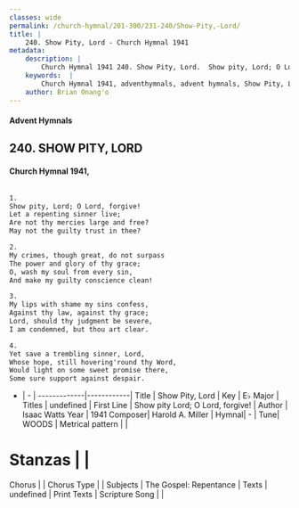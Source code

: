 ```yaml
---
classes: wide
permalink: /church-hymnal/201-300/231-240/Show-Pity,-Lord/
title: |
    240. Show Pity, Lord - Church Hymnal 1941
metadata:
    description: |
        Church Hymnal 1941 240. Show Pity, Lord.  Show pity, Lord; O Lord, forgive!  Let a repenting sinner live;  Are not thy mercies large and free?  May not the guilty trust in thee?  
    keywords:  |
        Church Hymnal 1941, adventhymnals, advent hymnals, Show Pity, Lord, Show pity Lord; O Lord, forgive!. 
    author: Brian Onang'o
---
```


#### Advent Hymnals
## 240. SHOW PITY, LORD
####  Church Hymnal 1941,

```txt

1.
Show pity, Lord; O Lord, forgive! 
Let a repenting sinner live; 
Are not thy mercies large and free? 
May not the guilty trust in thee? 

2.
My crimes, though great, do not surpass 
The power and glory of thy grace; 
O, wash my soul from every sin, 
And make my guilty conscience clean! 

3.
My lips with shame my sins confess, 
Against thy law, against thy grace; 
Lord, should thy judgment be severe, 
I am condemned, but thou art clear. 

4.
Yet save a trembling sinner, Lord, 
Whose hope, still hovering'round thy Word, 
Would light on some sweet promise there, 
Some sure support against despair.


```

- |   -  |
-------------|------------|
Title | Show Pity, Lord |
Key | E♭ Major |
Titles | undefined |
First Line | Show pity Lord; O Lord, forgive! |
Author | Isaac Watts
Year | 1941
Composer| Harold A. Miller |
Hymnal|  - |
Tune| WOODS |
Metrical pattern | |
# Stanzas |  |
Chorus |  |
Chorus Type |  |
Subjects | The Gospel: Repentance |
Texts | undefined |
Print Texts | 
Scripture Song |  |
    
